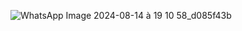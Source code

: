 ![WhatsApp Image 2024-08-14 à 19 10 58_d085f43b](https://github.com/user-attachments/assets/9e4d6133-3e48-4ac3-ab1c-c73caafae2bc)
